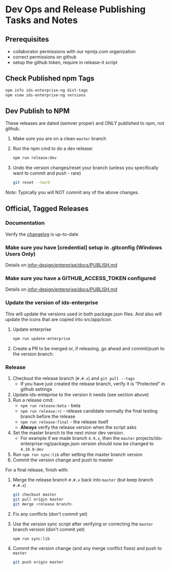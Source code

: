 # Dev Ops and Release Publishing Tasks and Notes

## Prerequisites

- collaborator permissions with our npmjs.com organization
- correct permissions on github
- setup the github token, require in release-it script

## Check Published npm Tags

```bash
npm info ids-enterprise-ng dist-tags
npm view ids-enterprise-ng versions
```

## Dev Publish to NPM

These releases are dated (semver proper) and ONLY published to npm, not github.

1. Make sure you are on a clean `master` branch
1. Run the npm cmd to do a dev release:

    ```sh
    npm run release:dev
    ```

1. Undo the version changes/reset your branch (unless you specifically want to commit and push - rare)

    ```sh
    git reset --hard
    ```

*Note:* Typically you will NOT commit any of the above changes.

## Official, Tagged Releases

### Documentation

Verify the [changelog](docs/changelog) is up-to-date

### Make sure you have [credential] setup in .gitconfig  (Windows Users Only)

Details on [infor-design/enterprise/docs/PUBLISH.md](https://github.com/infor-design/enterprise/blob/master/docs/PUBLISH.md#make-sure-you-have-credential-setup-in-gitconfig--windows-users-only)

### Make sure you have a GITHUB_ACCESS_TOKEN configured

Details on [infor-design/enterprise/docs/PUBLISH.md](https://github.com/infor-design/enterprise/blob/master/docs/PUBLISH.md#make-sure-you-have-a-github_access_token-configured)

### Update the version of ids-enterprise

This will update the versions used in both package.json files. And also will update the icons that
are copied into src/app/icon.

1. Update enterprise

    ```sh
    npm run update-enterprise
    ```

1. Create a PR to be merged or, if releasing, go ahead and commit/push to the version branch.

### Release

1. Checkout the release branch (`#.#.x`) and `git pull --tags`
    - If you have just created the release branch, verify it is "Protected" in github settings
1. Update ids-enteprise to the version it needs (see section above)
1. Run a release cmd:
    - `npm run release:beta` - beta
    - `npm run release:rc` - release candidate normally the final testing branch before the release
    - `npm run release:final` - the release itself
    - **Always** verify the release version when the script asks
1. Set the master branch to the next minor dev version.
    - For example if we made branch `4.9.x`, then the `master` projects/ids-enterprise-ng/package.json version should now be changed to `4.10.0-dev`
1. Run `npm run sync:lib` after setting the master branch version
1. Commit the version change and push to master

For a final release, finish with:

1. Merge the release branch `#.#.x` back into `master` (but keep branch `#.#.x`)

    ```sh
    git checkout master
    git pull origin master
    git merge <release branch>
    ```

1. Fix any conflicts (don't commit yet)
1. Use the version sync script after verifying or correcting the `master` branch version (don't commit yet)

    ```sh
    npm run sync:lib
    ```

1. Commit the version change (and any merge conflict fixes) and push to `master`

    ```sh
    git push origin master
    ```
